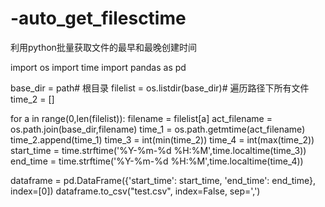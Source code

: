 # -auto_get_filesctime
利用python批量获取文件的最早和最晚创建时间


import os
import time
import pandas as pd

base_dir = path# 根目录
filelist = os.listdir(base_dir)# 遍历路径下所有文件
time_2 = []

for a in range(0,len(filelist)):
    filename = filelist[a]
    act_filename = os.path.join(base_dir,filename)
    time_1 = os.path.getmtime(act_filename)
    time_2.append(time_1)
    time_3 = int(min(time_2))
    time_4 = int(max(time_2))
    start_time = time.strftime('%Y-%m-%d %H:%M',time.localtime(time_3))
    end_time = time.strftime('%Y-%m-%d %H:%M',time.localtime(time_4))
    
dataframe = pd.DataFrame({'start_time': start_time, 'end_time': end_time}, index=[0])
dataframe.to_csv("test.csv", index=False, sep=',')
